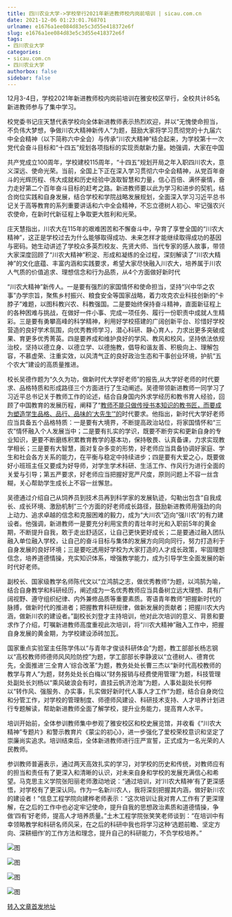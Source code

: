 ```yaml
---
title: 四川农业大学->学校举行2021年新进教师校内岗前培训 | sicau.com.cn
date: 2021-12-06 01:23:01.768701
urlname: e1676a1ee084d83e5c3d55e418372e6f
slug: e1676a1ee084d83e5c3d55e418372e6f
tags: 
- 四川农业大学
categories:
- sicau.com.cn
- 四川农业大学
authorbox: false
sidebar: false
---
```

12月3-4日，学校2021年新进教师校内岗前培训在雅安校区举行，全校共计85名新进教师参与了集中学习。

校党委书记庄天慧代表学校向全体新进教师表示热烈欢迎，并以“无愧使命担当，不负伟大梦想，争做川农大精神新传人”为题，鼓励大家将学习贯彻党的十九届六中全会精神（以下简称六中全会）与传承“川农大精神”结合起来，为学校第十一次党代会奋斗目标和“十四五”规划各项指标的实现贡献新力量。她强调，大家在中国
<!--more-->
共产党成立100周年，学校建校115周年，“十四五”规划开局之年入职四川农大，意义深远、使命光荣。当前，全国上下正在深入学习贯彻六中全会精神，从党百年奋斗的光辉历程、伟大成就和历史经验中汲取智慧和力量，信心百倍、满怀豪情，奋力走好第二个百年奋斗目标的赶考之路。新进教师要以此为学习和进步的契机，结合岗位实践和自身发展，结合学校和学院战略发展规划，全面深入学习习近平总书记关于高等教育的系列重要讲话和六中全会精神，不忘立德树人初心、牢记强农兴农使命，在新时代新征程上争取更大胜利和光荣。

庄天慧指出，川农大在115年的艰难困苦和不懈奋斗中，孕育了享誉全国的“川农大精神”，这正是学校过去为什么能够取得成功、未来怎样才能继续取得成功的基因与密码。她生动讲述了学校众多英烈校友、先贤大师、当代专家的感人故事，带领大家深度回顾了“川农大精神”积淀、形成和凝练的全过程，深刻解读了“川农大精神”的文化底蕴、丰富内涵和实践要求，希望大家尽快融入川农大，培养属于川农人气质的价值追求、理想信念和行为品质，从4个方面做好新时代

“川农大精神”新传人。一是要有强烈的家国情怀和使命担当，坚持“兴中华之农事”办学宗旨，聚焦乡村振兴、粮食安全等国家战略，着力攻克农业科技创新的“卡脖子”难题，以图科教兴农、科教强国。二是要始终保持奋斗精神，直面新征程上的各种困难与挑战，在做好一件小事、完成一项任务、履行一份职责中成就人生精彩。三是要有勇攀高峰的科学精神，利用好学校搭建的广阔创新平台、珍惜好学校营造的良好学术氛围，向优秀教师学习，潜心科研、静心育人，力求出更多突破成果、育更多优秀菁英。四是要养成和维护良好的学风、教风和校风，坚持依法依规治校，坚持以德立身、以德立学、以德施教，倡导和谐友善、积极向上、理解包容，不慕虚荣、注重实效，以风清气正的良好政治生态和干事创业环境，护航“五个农大”建设的高质量推进。

校长吴德作题为“久久为功，做新时代大学好老师”的报告,从大学好老师的时代要求、品格特质和形成路径三个方面进行了生动阐述。吴德带领新进教师一同学习了习近平总书记关于教师工作的论述，结合自身国内外求学经历和教书育人经验，回顾了中国教育的发展历程，阐释了“[教师不能只做传授书本知识的教书匠，而要成为塑造学生品格、品行、品味的‘大先生’”的](http://cpc.people.com.cn/n1/2017/0103/c64094-28993285.html)时代要求。他指出，新时代大学好老师应当具备五个品格特质：一是要有大境界，不断提高政治站位，将家国情怀和“三农”情怀融入个人发展当中；二是要有扎实的学识，既要不断夯实和更新自身的专业知识，更要不断磨练积累教育教学的基本功，保持敬畏、认真备课，力求实现教学相长；三是要有大智慧，面对复杂多变的形势，好老师应当具备协调好家庭、学生和社会各方关系的能力，在平衡与稳定中持续进步；四是要有大爱之心，既要做好小班班主任又要成为好导师，对学生学术科研、生活工作、作风行为进行全面的关爱与引导；第五严要求，好老师应当把握好宽严尺度，原则问题上不容一丝含糊，关心帮助学生成长上不容一丝懈怠。

吴德通过介绍自己从饲养员到技术员再到科学家的发展轨迹，勾勒出包含“自我成长、成长环境、激励机制”三个方面的好老师成长路径，鼓励新进教师用强劲的向上动力、追求卓越的信念和克服困难的毅力，成为“大川农”迈向“强川农”的有力建设者。他强调，新进教师一是要充分利用宝贵的青壮年时光和入职前5年的黄金期，不断提升自我，敢于走出舒适区，让自己更快更好成长；二是要通过融入团队融入单位融入学校，让自己的奋斗目标与集体的发展方向同向同行，努力打造利于自身发展的良好环境；三是要吃透用好学校为大家打造的人才成长政策，牢固理想信念，培养道德情操，充实知识体系，增强教学能力，成为引导学生全面发展的新时代好老师。

副校长、国家级教学名师陈代文以“立鸿鹄之志，做优秀教师”为题，以鸿鹄为喻，结合自身教学和科研经历，阐述成为一名优秀教师应当具备树立远大理想、具有广阔视野、遵守组织纪律、内外兼修品质等重要素质。寄语青年教师“把握新时代的脉搏，做新时代的推进者；把握教育科研规律，做新发展的贡献者；把握川农大内涵，做新川农的建设者。”副校长刘登才主持培训，他对此次培训的意义、背景和要求作了介绍，叮嘱新进教师高度重视此次培训，将“川农大精神”融入工作中，把握自身发展的黄金期，为学校建设添砖加瓦。

国家重点实验室主任陈学伟以“与青年才俊谈科研体会”为题，教工部部长杨志钢以“高校教师师德师风风险防控”为题，学工部部长李静波以“立德树人、德育优先，全面推进‘三全育人’综合改革”为题，教务处处长曹三杰以“新时代高校教师的教学与育人”为题，财务处处长白梅以“财务报销与经费使用管理”为题，科技管理处副处长刘杨以“乘风破浪会有时，直挂云帆济沧海”为题，人事处副处长何桦以“转作风、强服务、办实事，扎实做好新时代人事人才工作”为题，结合自身岗位和分管工作，对学校的管理制度、师德师风建设、科研技术支持、人才培养计划进行专题解读，帮助新进教师全面了解学校，提升业务能力，提高育人水平。

培训开始前，全体参训教师集中参观了雅安校区和校史展览馆，并收看《“川农大精神”专题片》和警示教育片《蒙尘的初心》，进一步强化了爱校荣校意识和坚定了崇廉尚实追求。培训结束后，全体新进教师进行庄严宣誓，正式成为一名光荣的人民教师。

参训教师普遍表示，通过两天高效扎实的学习，对学校的历史和传统，对教师应有的担当和责任有了更深入和清晰的认识，对未来自身和学校的发展充满信心和希望。马克思主义学院张阳丽老师激动地说：“通过培训，对‘川农大精神’有了更深感悟，对学校有了更深认同。作为一名新川农人，我将深刻把握其内涵，做好新川农的建设者！”信息工程学院向建桦老师表示：“这次培训让我对育人工作有了更深理解，在之后的工作中也必定牢记使命，提升自我的思想政治素质和道德情操，争做‘四有’好老师，提高人才培养质量。”土木工程学院张笑笑老师谈到：“在培训中有幸领略教学和科研名师风采，在之后的科研中我也将学习这种‘选题前瞻、坚定方向、深耕细作’的工作方法和理念，提升自己的科研能力，不负学校培养。”

![图](https://news.sicau.edu.cn/__local/A/D8/49/619DF500C2013D8D1C636EC9F7D_96F97EAB_BE20.jpg)

![图](https://news.sicau.edu.cn/__local/8/01/6C/ED4EBC3C5424CF73C640D49C2B3_F4D1CB4C_49B16.jpg)

![图](https://news.sicau.edu.cn/__local/9/1B/34/6B91BCD22C751F5D4D867272934_F1C0445B_D354.jpg)

![图](https://news.sicau.edu.cn/__local/4/10/07/60F57287A3B72CAF1F8AC5C6975_E0AAC34E_1769D.jpg)

[转入文章首发地址](https://news.sicau.edu.cn/info/1135/65844.htm)
